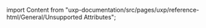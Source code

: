 
import Content from "uxp-documentation/src/pages/uxp/reference-html/General/Unsupported Attributes";

<Content query="product=xd"/>
